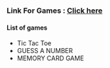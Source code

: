 <h3>Link For Games : 
  <a href="https://haikelfazzani.github.io/js-games/index.html" target="_blank">Click here</a>
</h3>

<h4>List of games</h4>
<ul>   
  <li>Tic Tac Toe</li>
  <li>GUESS A NUMBER</li>
  <li>MEMORY CARD GAME</li>
</ul>
